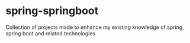 # spring-springboot
Collection of projects made to enhance my existing knowledge of spring, spring boot and related technologies
